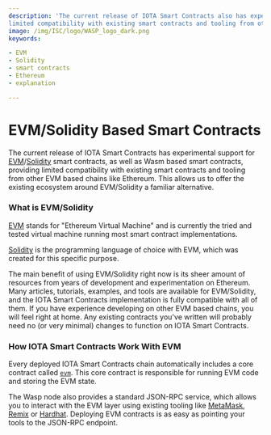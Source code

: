 ```yaml
---
description: 'The current release of IOTA Smart Contracts also has experimental support for EVM/Solidity, providing
limited compatibility with existing smart contracts and tooling from other EVM based chains like Ethereum.'
image: /img/ISC/logo/WASP_logo_dark.png
keywords:

- EVM
- Solidity
- smart contracts
- Ethereum
- explanation

---
```


# EVM/Solidity Based Smart Contracts

The current release of IOTA Smart Contracts has experimental support
for [EVM](https://ethereum.org/en/developers/docs/evm/)/[Solidity](https://docs.soliditylang.org/en/v0.8.16/) smart
contracts, as well as Wasm based smart contracts, providing limited compatibility with existing smart contracts and
tooling from other EVM based chains like Ethereum. This allows us to offer the existing ecosystem around EVM/Solidity a
familiar alternative.

### What is EVM/Solidity

[EVM](https://ethereum.org/en/developers/docs/evm/) stands for "Ethereum Virtual Machine" and is currently the tried and
tested virtual machine running most smart contract implementations.

[Solidity](https://soliditylang.org/) is the programming language of choice with EVM, which was created for this
specific purpose.

The main benefit of using EVM/Solidity right now is its sheer amount of resources from years of development and
experimentation on Ethereum. Many articles, tutorials, examples, and tools are available for EVM/Solidity, and the IOTA
Smart Contracts implementation is fully compatible with all of them. If you have experience developing on other EVM
based chains, you will feel right at home. Any existing contracts you've written will probably need no (or very minimal)
changes to function on IOTA Smart Contracts.

### How IOTA Smart Contracts Work With EVM

Every deployed IOTA Smart Contracts chain automatically includes a core contract
called [`evm`](../core_concepts/core_contracts/evm.md). This core contract is responsible for running EVM code and
storing the EVM state.

The Wasp node also provides a standard JSON-RPC service, which allows you to interact with the EVM layer using existing
tooling like [MetaMask](https://metamask.io/), [Remix](https://remix.ethereum.org/) or [Hardhat](https://hardhat.org/).
Deploying EVM contracts is as easy as pointing your tools to the JSON-RPC endpoint.



